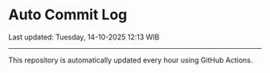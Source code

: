 # Auto Commit Log

Last updated: Tuesday, 14-10-2025 12:13 WIB

---

This repository is automatically updated every hour using GitHub Actions.
